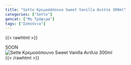 ```yaml
---
title: "Sette Κρεμοσάπουνο Sweet Vanilla Αντλία 300ml"
categories: ["Sette"]
gencat: ["Μη Τρόφιμα"]
tags: ["Σαπούνια"]
---
```

{{< rawhtml >}}

<div class="sload422"><div class="product">SOON<br><div class="pimg"><img alt="Sette Κρεμοσάπουνο Sweet Vanilla Αντλία 300ml" title="Sette Κρεμοσάπουνο Sweet Vanilla Αντλία 300ml" src="/media/images/sette-kremosapouno-sweet-vanilla-antlia-300ml.jpg"></div></div></div>
{{< /rawhtml >}}


